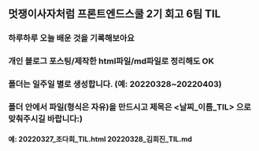 ## 멋쟁이사자처럼 프론트엔드스쿨 2기 회고 6팀 TIL
### 하루하루 오늘 배운 것을 기록해보아요
### 개인 블로그 포스팅/제작한 html파일/md파일로 정리해도 OK
### 폴더는 일주일 별로 생성합니다. (예: 20220328~20220403)
### 폴더 안에서 파일(형식은 자유)을 만드시고 제목은 <날찌_이름_TIL> 으로 맞춰주시길 바랍니다:)
#### 예: 20220327_조다희_TIL.html 20220328_김희진_TIL.md 